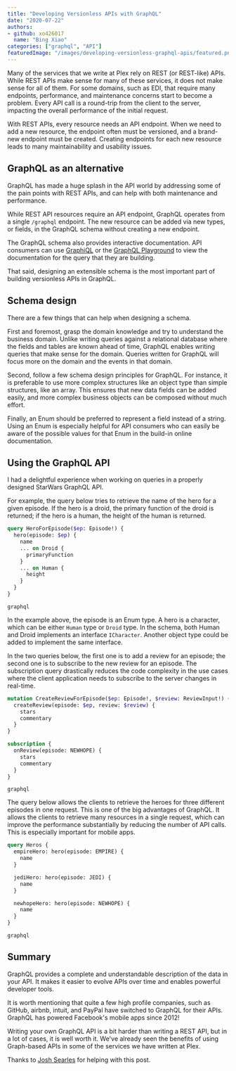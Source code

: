 ```yaml
--- 
title: "Developing Versionless APIs with GraphQL" 
date: "2020-07-22" 
authors:  
- github: xo426017 
  name: "Bing Xiao" 
categories: ["graphql", "API"] 
featuredImage: "/images/developing-versionless-graphql-apis/featured.png" 
---
```


Many of the services that we write at Plex rely on REST (or REST-like) APIs. While REST APIs make sense for many of these services, it does not make sense for all of them. For some domains, such as EDI, that require many endpoints, performance, and maintenance concerns start to become a problem. Every API call is a round-trip from the client to the server, impacting the overall performance of the initial request.

With REST APIs, every resource needs an API endpoint. When we need to add a new resource, the endpoint often must be versioned, and a brand-new endpoint must be created. Creating endpoints for each new resource leads to many maintainability and usability issues.

## GraphQL as an alternative

GraphQL has made a huge splash in the API world by addressing some of the pain points with REST APIs, and can help with both maintenance and performance.

While REST API resources require an API endpoint, GraphQL operates from a single `/graphql` endpoint. The new resource can be added via new types, or fields, in the GraphQL schema without creating a new endpoint.

The GraphQL schema also provides interactive documentation. API consumers can use [GraphiQL](https://www.electronjs.org/apps/graphiql) or the [GraphQL Playground](https://github.com/prisma-labs/graphql-playground) to view the documentation for the query that they are building.

That said, designing an extensible schema is the most important part of building versionless APIs in GraphQL.

## Schema design

There are a few things that can help when designing a schema.

First and foremost, grasp the domain knowledge and try to understand the business domain. Unlike writing queries against a relational database where the fields and tables are known ahead of time, GraphQL enables writing queries that make sense for the domain. Queries written for GraphQL will focus more on the domain and the events in that domain.

Second, follow a few schema design principles for GraphQL. For instance, it is preferable to use more complex structures like an object type than simple structures, like an array. This ensures that new data fields can be added easily, and more complex business objects can be composed without much effort.

Finally, an Enum should be preferred to represent a field instead of a string. Using an Enum is especially helpful for API consumers who can easily be aware of the possible values for that Enum in the build-in online documentation.

## Using the GraphQL API

I had a delightful experience when working on queries in a properly designed StarWars GraphQL API.

For example, the query below tries to retrieve the name of the hero for a given episode. If the hero is a droid, the primary function of the droid is returned; if the hero is a human, the height of the human is returned.  

```graphql
query HeroForEpisode($ep: Episode!) {
  hero(episode: $ep) {
    name
    ... on Droid {
      primaryFunction
    }
    ... on Human {
      height
    }
  }
}
```

```subtext
graphql
```

In the example above, the episode is an Enum type. A hero is a character, which can be either `Human` type or `Droid` type. In the schema, both Human and Droid implements an interface `ICharacter`. Another object type could be added to implement the same interface.

In the two queries below, the first one is to add a review for an episode; the second one is to subscribe to the new review for an episode. The subscription query drastically reduces the code complexity in the use cases where the client application needs to subscribe to the server changes in real-time.

```graphql
mutation CreateReviewForEpisode($ep: Episode!, $review: ReviewInput!) {
  createReview(episode: $ep, review: $review) {
    stars
    commentary
  }
}

subscription {
  onReview(episode: NEWHOPE) {
    stars
    commentary
  }
}
```

```subtext
graphql
```

The query below allows the clients to retrieve the heroes for three different episodes in one request. This is one of the big advantages of GraphQL. It allows the clients to retrieve many resources in a single request, which can improve the performance substantially by reducing the number of API calls. This is especially important for mobile apps.

```graphql
query Heros {
  empireHero: hero(episode: EMPIRE) {
    name
  }

  jediHero: hero(episode: JEDI) {
    name
  }

  newhopeHero: hero(episode: NEWHOPE) {
    name
  }
}
```

```subtext
graphql
```

## Summary

GraphQL provides a complete and understandable description of the data in your API. It makes it easier to evolve APIs over time and enables powerful developer tools.  

It is worth mentioning that quite a few high profile companies, such as GitHub, airbnb, intuit, and PayPal have switched to GraphQL for their APIs. GraphQL has powered Facebook's mobile apps since 2012!

Writing your own GraphQL API is a bit harder than writing a REST API, but in a lot of cases, it is well worth it. We've already seen the benefits of using Graph-based APIs in some of the services we have written at Plex.

Thanks to [Josh Searles](https://github.com/jrsearles) for helping with this post.
